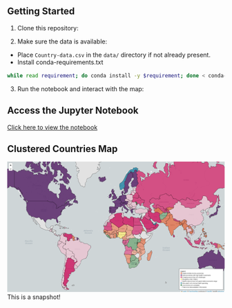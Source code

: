 ## Getting Started

1. Clone this repository:

2. Make sure the data is available:
- Place `Country-data.csv` in the `data/` directory if not already present.
- Install conda-requirements.txt


```bash
while read requirement; do conda install -y $requirement; done < conda-requirements.txt
```

3. Run the notebook and interact with the map:
## Access the Jupyter Notebook

[Click here to view the notebook](notebooks/countries-life-expectancy-k-means-clustering.ipynb)

## Clustered Countries Map
![Clustered Countries Map](notebooks/clustered_countries_map.png)
This is a snapshot!